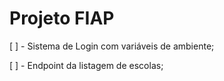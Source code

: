 # Projeto FIAP

[ ] - Sistema de Login com variáveis de ambiente;

[ ] - Endpoint da listagem de escolas;
